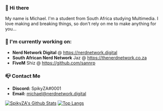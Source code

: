 ### 👋 Hi there
My name is Michael. I'm a student from South Africa studying Multimedia. I love making and breaking things, so don't rely on me to make anything for you...

### 🔭 I'm currently working on:  
- **Nerd Network Digital** @ https://nerdnetwork.digital
- **South African Nerd Network** Jaz @ https://thenerdnetwork.co.za
- **FiveM** Shiz @ https://github.com/sannrp

### 📪 Contact Me
- **Discord:** SpikyZA#0001
- **Email:** michael@nerdnetwork.digital

[![SpikyZA's Github Stats](https://github-readme-stats.vercel.app/api?username=spikyza&show_icons=true&theme=radical)](https://github.com/anuraghazra/github-readme-stats)
[![Top Langs](https://github-readme-stats.vercel.app/api/top-langs/?username=spikyza&layout=compact&show_icons=true&theme=radical&langs_count=8)](https://github.com/anuraghazra/github-readme-stats)
